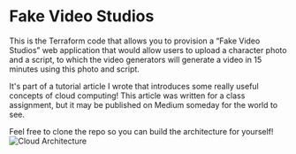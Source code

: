 # Fake Video Studios

This is the Terraform code that allows you to provision a “Fake Video Studios” web application that would allow users to upload a character photo and a script, to which the video generators will generate a video in 15 minutes using this photo and script. 

It's part of a tutorial article I wrote that introduces some really useful concepts of cloud computing! This article was written for a class assignment, but it may be published on Medium someday for the world to see.

Feel free to clone the repo so you can build the architecture for yourself!
![Cloud Architecture](https://user-images.githubusercontent.com/13245051/208195401-3a4b6886-5087-4160-832e-59639e5b14cb.png)

